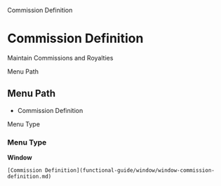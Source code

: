 
Commission Definition
# Commission Definition


Maintain Commissions and Royalties

Menu Path
## Menu Path



- Commission Definition

Menu Type
### Menu Type

**Window**


```
[Commission Definition](functional-guide/window/window-commission-definition.md)
```